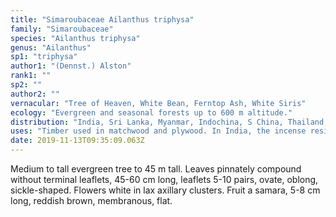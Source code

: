 ```yaml
---
title: "Simaroubaceae Ailanthus triphysa"
family: "Simaroubaceae"
species: "Ailanthus triphysa"
genus: "Ailanthus"
sp1: "triphysa"
author1: "(Dennst.) Alston"
rank1: ""
sp2: ""
author2: ""
vernacular: "Tree of Heaven, White Bean, Ferntop Ash, White Siris"
ecology: "Evergreen and seasonal forests up to 600 m altitude."
distribution: "India, Sri Lanka, Myanmar, Indochina, S China, Thailand, Peninsular Malaysia, Java, Borneo, Sulawesi, Philippines, N Australia."
uses: "Timber used in matchwood and plywood. In India, the incense resin halmaddi is extracted from the trunk of the tree."
date: 2019-11-13T09:35:09.063Z
---
```

Medium to tall evergreen tree to 45 m tall. Leaves pinnately compound without terminal leaflets, 45-60 cm long, leaflets 5-10 pairs, ovate, oblong, sickle-shaped. Flowers white in lax axillary clusters. Fruit a samara, 5-8 cm long, reddish brown, membranous, flat.